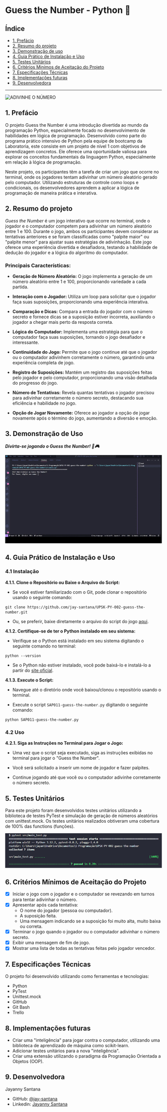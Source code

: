 # Guess the Number - Python 🐍

## Índice

* [1. Prefácio](#1-prefácio)
* [2. Resumo do projeto](#2-resumo-do-projeto)
* [3. Demonstração de uso](#3-demonstração-de-uso)
* [4. Guia Prático de Instalação e Uso](#4-guia-prático-de-instalação-e-uso)
* [5. Testes Unitários](#5-testes-unitários)
* [6. Critérios Minímos de Aceitação do Projeto](#6-criterios-minimos-de-aceitação-do-projeto)
* [7. Especificações Técnicas](#7-especificações-técnicas)
* [8. Implementações futuras](#8-implementações-futuras)
* [9. Desenvolvedora](#9-desenvolvedora)

---

![ADIVINHE O
NÚMERO](https://firebasestorage.googleapis.com/v0/b/laboratoria-945ea.appspot.com/o/guess-the-number.png?alt=media)

## 1. Prefácio

O projeto Guess the Number é uma introdução divertida ao mundo da programação Python, especialmente focado no desenvolvimento de habilidades em lógica de programação. Desenvolvido como parte do programa prático intensivo de Python pela equipe de bootcamp da Laboratoria, este consiste em um projeto de nível 1 com objetivos de aprendizagem concretos. Ele oferece uma oportunidade valiosa para explorar os conceitos fundamentais da linguagem Python, especialmente em relação à lógica de programação.

Neste projeto, os participantes têm a tarefa de criar um jogo que ocorre no terminal, onde os jogadores tentam adivinhar um número aleatório gerado pelo computador. Utilizando estruturas de controle como loops e condicionais, os desenvolvedores aprendem a aplicar a lógica de programação de maneira prática e interativa.

## 2. Resumo do projeto
_Guess the Number_ é um jogo interativo que ocorre no terminal, onde o jogador e o computador competem para adivinhar um número aleatório entre 1 e 100. Durante o jogo, ambos os participantes devem considerar as tentativas anteriores e se foram classificadas como "palpite maior" ou "palpite menor" para ajustar suas estratégias de adivinhação. Este jogo oferece uma experiência divertida e desafiadora, testando a habilidade de dedução do jogador e a lógica do algoritmo do computador.

### Principais Características: 

* **Geração de Número Aleatório:** O jogo implementa a geração de um número aleatório entre 1 e 100, proporcionando variedade a cada partida.

* **Interação com o Jogador:** Utiliza um loop para solicitar que o jogador faça suas suposições, proporcionando uma experiência interativa.

* **Comparação e Dicas:** Compara a entrada do jogador com o número secreto e fornece dicas se a suposição estiver incorreta, auxiliando o jogador a chegar mais perto da resposta correta.

* **Lógica do Computador:** Implementa uma estratégia para que o computador faça suas suposições, tornando o jogo desafiador e interessante.

* **Continuidade do Jogo:** Permite que o jogo continue até que o jogador ou o computador adivinhem corretamente o número, garantindo uma experiência completa de jogo.

* **Registro de Suposições:** Mantém um registro das suposições feitas pelo jogador e pelo computador, proporcionando uma visão detalhada do progresso do jogo.

* **Número de Tentativas:** Revela quantas tentativas o jogador precisou para adivinhar corretamente o número secreto, destacando sua eficiência e habilidade no jogo.

* **Opção de Jogar Novamente:** Oferece ao jogador a opção de jogar novamente após o término do jogo, aumentando a diversão e emoção.

## 3. Demonstração de Uso 

**_Divirta-se jogando o Guess the Number! 🎲🎮_**

<div align="center">
 <img src="./assets/demonstracao_guess_the_number.gif" alt="Demonstração animada de uma sessão do jogo" /><br>
</div>

## 4. Guia Prático de Instalação e Uso

### 4.1 Instalação

**4.1.1. Clone o Repositório ou Baixe o Arquivo do Script:**
* Se você estiver familiarizado com o Git, pode clonar o repositório usando o seguinte comando:
```
git clone https://github.com/jay-santana/UPSK-PY-002-guess-the-number.git
```
* Ou, se preferir, baixe diretamente o arquivo do script do jogo [aqui](https://github.com/jay-santana/UPSK-PY-002-guess-the-number?tab=readme-ov-file).

**4.1.2. Certifique-se de ter o Python instalado em seu sistema:**
* Verifique se o Python está instalado em seu sistema digitando o seguinte comando no terminal:
```
python --version
```
* Se o Python não estiver instalado, você pode baixá-lo e instalá-lo a partir do [site oficial](https://docs.pytest.org/en/8.0.x/getting-started.html#install-pytest).

**4.1.3. Execute o Script:**
* Navegue até o diretório onde você baixou/clonou o repositório usando o terminal.

* Execute o script `SAP011-guess-the-number.py` digitando o seguinte comando:
```
python SAP011-guess-the-number.py
```

### 4.2 Uso
**4.2.1. Siga as Instruções no Terminal para Jogar o Jogo:**
* Uma vez que o script seja executado, siga as instruções exibidas no terminal para jogar o "Guess the Number".

* Você será solicitado a inserir um nome de jogador e fazer palpites.

* Continue jogando até que você ou o computador adivinhe corretamente o número secreto.

## 5. Testes Unitários

Para este projeto foram desenvolvidos testes unitários utilizando a biblioteca de testes PyTest e simulação de geração de números aleatórios com unittest.mock. 
Os testes unitários realizados obtiveram uma cobertura de 100% das functions (funções).

<p>
<img src="./assets/testes_unitarios_guess_the_number.png" alt="Testes Unitários"/>
</p>

## 6. Critérios Mínimos de Aceitação do Projeto

* [x] Iniciar o jogo com o jogador e o computador se revezando em turnos para tentar adivinhar o número.
* [x] Apresentar após cada tentativa:
  * O nome do jogador (pessoa ou computador).
  * A suposição feita.
  * Uma mensagem indicando se a suposição foi muito alta, muito baixa ou
    correta.
* [x] Terminar o jogo quando o jogador ou o computador adivinhar o número secreto. 
* [x] Exibir uma mensagem de fim de jogo. 
* [x] Mostrar uma lista de todas as tentativas feitas pelo jogador vencedor.

## 7. Especificações Técnicas

O projeto foi desenvolvido utilizando como ferramentas e tecnologias:

* Python
* PyTest
* Unittest.mock 
* GitHub
* Git Bash
* Trello

## 8. Implementações futuras

* Criar uma "inteligência" para jogar contra o computador, utilizando uma biblioteca de
aprendizado de máquina como scikit-learn.
* Adicionar testes unitários para a nova "inteligência".
* Criar uma extensão utilizando o paradigma da Programação Orientada a Objetos (OOP).

## 9. Desenvolvedora

Jayanny Santana

* GitHub: [@jay-santana](https://github.com/jay-santana)
* Linkedin: [Jayanny Santana](https://www.linkedin.com/in/jayanny-santana/)
